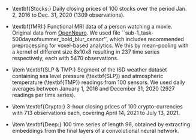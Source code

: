 - \textbf{Stocks:} Daily closing prices of 100 stocks over the period Jan. 2, 2016 to Dec. 31, 2020 (1309 observations). 

- \textbf{fMRI:} Functional MRI data of a person watching a movie. Original data from [OpenNeuro](https://openneuro.org/datasets/ds002837/versions/2.0.0). We used file ``sub-1\_task-500daysofsummer\_bold\_blur\_censor'', which includes recommended preprocessing for voxel-based analytics. We this by mean-pooling with a kernel of different size 8x10x8 resulting in 237 time series respectively, each with 5470 observations. 

- \item \textbf{SLP \& TMP:} Segment of the ISD weather dataset containing sea level pressure (\textbf{SLP}) and atmospheric temperature (\textbf{TMP}) readings from 100 sensors. We used daily averages between January 1, 2016 and December 31, 2020 (2927 readings per time series). 

- \item \textbf{Crypto:} 3-hour closing prices of 100 crypto-currencies with 713 observations each, covering April 14, 2021 to July 13, 2021.

- \item \textbf{Deep:} 100 time series of length 96, obtained by extracting embeddings from the final layers of a convolutional neural network.